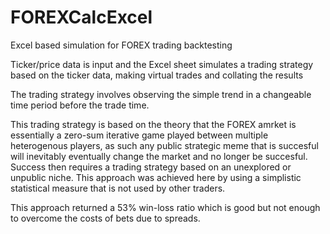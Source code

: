 FOREXCalcExcel
==============

Excel based simulation for FOREX trading backtesting

Ticker/price data is input and the Excel sheet simulates a trading strategy based on the ticker data, making virtual trades and collating the results  

The trading strategy involves  observing the simple trend in a changeable time period before the trade time.  

This trading strategy is based on the theory that the FOREX amrket is essentially a zero-sum iterative game played between multiple heterogenous players, as such any public strategic meme that is succesful will inevitably eventually change the market and no longer be succesful. Success then requires a trading strategy based on an unexplored or unpublic niche.  This approach was achieved here by using a simplistic statistical measure that is not used by other traders.  

This approach returned a 53% win-loss ratio which is good but not enough to overcome the costs of bets due to spreads.  
